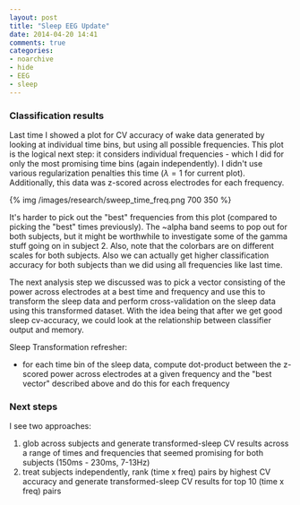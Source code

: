 ```yaml
---
layout: post
title: "Sleep EEG Update"
date: 2014-04-20 14:41
comments: true
categories: 
- noarchive 
- hide 
- EEG
- sleep
---
```


### Classification results   
Last time I showed a plot for CV accuracy of wake data generated by looking at individual time bins, but using all possible frequencies.  This plot is the logical next step: it considers individual frequencies - which I did for only the most promising time bins (again independently).  I didn't use various regularization penalties this time ($\lambda = 1$ for current plot).  Additionally, this data was z-scored across electrodes for each frequency.  

{% img /images/research/sweep_time_freq.png 700 350 %}

It's harder to pick out the "best" frequencies from this plot (compared to picking the "best" times previously).  The ~alpha band seems to pop out for both subjects, but it might be worthwhile to investigate some of the gamma stuff going on in subject 2.   Also, note that the colorbars are on different scales for both subjects.  Also we can actually get higher classification accuracy for both subjects than we did using all frequencies like last time.

The next analysis step we discussed was to pick a vector consisting of the power across electrodes at a best time and frequency and use this to transform the sleep data and perform cross-validation on the sleep data using this transformed dataset. With the idea being that after we get good sleep cv-accuracy, we could look at the relationship between classifier output and memory.

Sleep Transformation refresher:
- for each time bin of the sleep data, compute dot-product between the z-scored power across electrodes at a given frequency and the "best vector" described above and do this for each frequency

### Next steps
I see two approaches:  
1. glob across subjects and generate transformed-sleep CV results across a range of times and frequencies that seemed promising for both subjects (150ms - 230ms, 7-13Hz)  
2. treat subjects independently, rank (time x freq) pairs by highest CV accuracy and generate transformed-sleep CV results for top 10 (time x freq) pairs   

